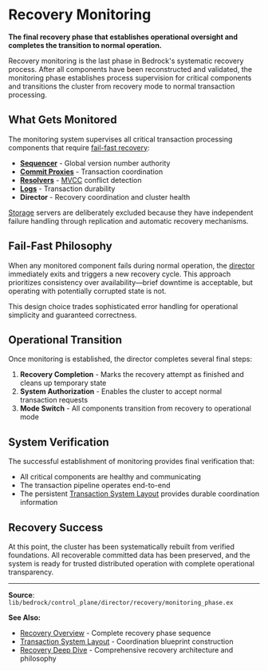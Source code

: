 # Recovery Monitoring

**The final recovery phase that establishes operational oversight and completes the transition to normal operation.**

Recovery monitoring is the last phase in Bedrock's systematic recovery process. After all components have been reconstructed and validated, the monitoring phase establishes process supervision for critical components and transitions the cluster from recovery mode to normal transaction processing.

## What Gets Monitored

The monitoring system supervises all critical transaction processing components that require [fail-fast recovery](../../glossary.md#fail-fast-recovery):

- **[Sequencer](../../components/control-plane/sequencer.md)** - Global version number authority
- **[Commit Proxies](../../components/control-plane/commit-proxy.md)** - Transaction coordination
- **[Resolvers](../../components/control-plane/resolver.md)** - [MVCC](../../glossary.md#multi-version-concurrency-control) conflict detection  
- **[Logs](../../components/data-plane/log.md)** - Transaction durability
- **Director** - Recovery coordination and cluster health

[Storage](../../components/data-plane/storage.md) servers are deliberately excluded because they have independent failure handling through replication and automatic recovery mechanisms.

## Fail-Fast Philosophy

When any monitored component fails during normal operation, the [director](../../glossary.md#director) immediately exits and triggers a new recovery cycle. This approach prioritizes consistency over availability—brief downtime is acceptable, but operating with potentially corrupted state is not.

This design choice trades sophisticated error handling for operational simplicity and guaranteed correctness.

## Operational Transition

Once monitoring is established, the director completes several final steps:

1. **Recovery Completion** - Marks the recovery attempt as finished and cleans up temporary state
2. **System Authorization** - Enables the cluster to accept normal transaction requests
3. **Mode Switch** - All components transition from recovery to operational mode

## System Verification

The successful establishment of monitoring provides final verification that:

- All critical components are healthy and communicating
- The transaction pipeline operates end-to-end
- The persistent [Transaction System Layout](transaction-system-layout.md) provides durable coordination information

## Recovery Success

At this point, the cluster has been systematically rebuilt from verified foundations. All recoverable committed data has been preserved, and the system is ready for trusted distributed operation with complete operational transparency.

---

**Source**: `lib/bedrock/control_plane/director/recovery/monitoring_phase.ex`

**See Also:**

- [Recovery Overview](../recovery.md) - Complete recovery phase sequence
- [Transaction System Layout](transaction-system-layout.md) - Coordination blueprint construction  
- [Recovery Deep Dive](../../deep-dives/recovery.md) - Comprehensive recovery architecture and philosophy
